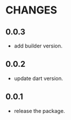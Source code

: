 # CHANGES

## 0.0.3

- add builder version.

## 0.0.2

- update dart version.

## 0.0.1

- release the package.
